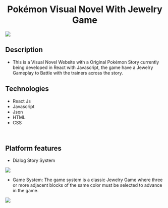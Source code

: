 <div align="center">
<h1 align="center">Pokémon Visual Novel With Jewelry Game</h1>
</div>

<img src="https://i.imgur.com/tOxXFZP.png">

## Description

- This is a Visual Novel Website with a Original Pokémon Story currently being developed in React with Javascript, the game have a Jewelry Gameplay to Battle with the trainers across the story.


## Technologies
- React Js
- Javascript
- Json
- HTML
- CSS
</br>

## Platform features
- <a>Dialog Story System</a>
<img src="https://i.imgur.com/F01aSSB.png">
</br>

- <a>Game System:</a>
The game system is a classic Jewelry Game where three or more adjacent blocks of the same color must be selected to advance in the game.
<img src="https://i.imgur.com/rEpKGih.png">
